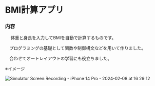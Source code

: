 # BMI計算アプリ

### 内容
　
  体重と身長を入力してBMIを自動で計算するものです。
  
　プログラミングの基礎として関数や制御構文などを用いて作りました。
 
　合わせてオートレイアウトの学習にも役立ちました。

※イメージ

![Simulator Screen Recording - iPhone 14 Pro - 2024-02-08 at 16 29 12](https://github.com/spark94vcoolk/BMICalculation/assets/156158253/07ef7e06-7411-4c57-be08-f233d062f4f3)
